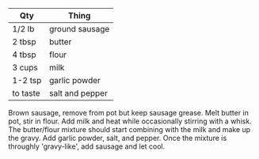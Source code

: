 | Qty      | Thing |
|----------|-------|
| 1/2 lb   | ground sausage
| 2 tbsp   | butter
| 4 tbsp   | flour
| 3 cups   | milk
| 1-2 tsp  | garlic powder
| to taste | salt and pepper

Brown sausage, remove from pot but keep sausage grease. Melt butter in pot, stir in flour. Add milk and heat while occasionally stirring with a whisk.
The butter/flour mixture should start combining with the milk and make up the gravy. Add garlic powder, salt, and pepper. Once the mixture is throughly 'gravy-like', add sausage and let cool.
